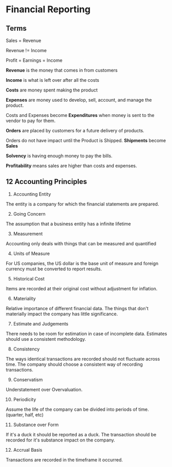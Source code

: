 # Financial Reporting

## Terms

Sales = Revenue

Revenue != Income

Profit = Earnings = Income

**Revenue** is the money that comes in from customers

**Income** is what is left over after all the costs

**Costs** are money spent making the product

**Expenses** are money used to develop, sell, account, and manage the product.

Costs and Expenses become **Expenditures** when money is sent to the vendor to pay for them.

**Orders** are placed by customers for a future delivery of products.

Orders do not have impact until the Product is Shipped. **Shipments** become **Sales**

**Solvency** is having enough money to pay the bills.

**Profitability** means sales are higher than costs and expenses.

## 12 Accounting Principles

1. Accounting Entity

The entity is a company for which the financial statements are prepared.

2. Going Concern

The assumption that a business entity has a infinite lifetime

3. Measurement

Accounting only deals with things that can be measured and quantified

4. Units of Measure

For US companies, the US dollar is the base unit of measure and foreign currency must be converted to report results.

5. Historical Cost

Items are recorded at their original cost without adjustment for inflation.

6. Materiality

Relative importance of different financial data. The things that don't materially impact the company has little significance.

7. Estimate and Judgements

There needs to be room for estimation in case of incomplete data. Estimates should use a consistent methodology.

8. Consistency

The ways identical transactions are recorded should not fluctuate across time. The company should choose a consistent way of recording transactions.

9. Conservatism

Understatement over Overvaluation.

10. Periodicity

Assume the life of the company can be divided into periods of time. (quarter, half, etc)

11. Substance over Form

If it's a duck it should be reported as a duck. The transaction should be recorded for it's substance impact on the company.

12. Accrual Basis

Transactions are recorded in the timeframe it occurred.

